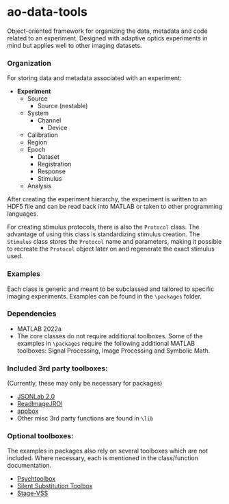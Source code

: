 # ao-data-tools

Object-oriented framework for organizing the data, metadata and code related to an experiment. Designed with adaptive optics experiments in mind but applies well to other imaging datasets. 

### Organization 

For storing data and metadata associated with an experiment:

- **Experiment**
  - Source
    - Source (nestable) 
  - System
    - Channel
      - Device
  - Calibration
  - Region
  - Epoch
    - Dataset
    - Registration
    - Response
    - Stimulus
  - Analysis

After creating the experiment hierarchy, the experiment is written to an HDF5 file and can be read back into MATLAB or taken to other programming languages.

For creating stimulus protocols, there is also the `Protocol` class. The advantage of using this class is standardizing stimulus creation. The `Stimulus` class stores the `Protocol` name and parameters, making it possible to recreate the `Protocol` object later on and regenerate the exact stimulus used.

### Examples
Each class is generic and meant to be subclassed and tailored to specific imaging experiments. Examples can be found in the `\packages` folder.

### Dependencies
- MATLAB 2022a
- The core classes do not require additional toolboxes. Some of the examples in `\packages` require the following additional MATLAB toolboxes: Signal Processing, Image Processing and Symbolic Math.

### Included 3rd party toolboxes:
(Currently, these may only be necessary for packages)
- [JSONLab 2.0](https://www.mathworks.com/matlabcentral/fileexchange/33381-jsonlab-a-toolbox-to-encode-decode-json-files?s_tid=ta_fx_results)
- [ReadImageJROI](https://github.com/DylanMuir/ReadImageJROI)
- [appbox](https://github.com/cafarm/appbox)
- Other misc 3rd party functions are found in `\lib`

### Optional toolboxes:
The examples in packages also rely on several toolboxes which are not included. Where necessary, each is mentioned in the class/function documentation.
- [Psychtoolbox](https://github.com/Psychtoolbox-3/Psychtoolbox-3)
- [Silent Substitution Toolbox](https://github.com/spitschan/SilentSubstitutionToolbox)
- [Stage-VSS](https://github.com/Stage-VSS/stage)